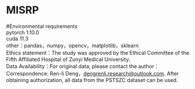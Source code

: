 # MISRP 
#Environmental requirements  
pytorch 1.10.0  
cuda 11.3  
other：pandas，numpy，opencv，matplotlib，sklearn  
Ethics statement：The study was approved by the Ethical Committee of the Fifth Affiliated Hospital of Zunyi Medical University.  
Data Availability：For original data, please contact the author：Correspondence: Ren-li Deng，dengrenli.research@outlook.com. After obtaining authorization, all data from the PSTSZC dataset can be used.  
